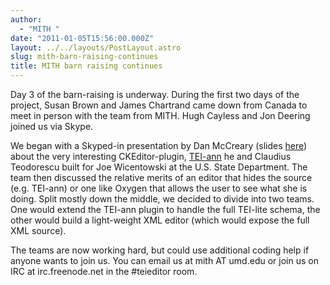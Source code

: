 ```yaml
---
author:
  - "MITH "
date: "2011-01-05T15:56:00.000Z"
layout: ../../layouts/PostLayout.astro
slug: mith-barn-raising-continues
title: MITH barn raising continues
---
```


Day 3 of the barn-raising is underway. During the first two days of the project, Susan Brown and James Chartrand came down from Canada to meet in person with the team from MITH. Hugh Cayless and Jon Deering joined us via Skype.

We began with a Skyped-in presentation by Dan McCreary (slides [here](http://bit.ly/TEIannPPT)) about the very interesting CKEditor-plugin, [TEI-ann](http://web.archive.org/web/20120116153450/http://sourceforge.net:80/projects/teiann/) he and Claudius Teodorescu built for Joe Wicentowski at the U.S. State Department. The team then discussed the relative merits of an editor that hides the source (e.g. TEI-ann) or one like Oxygen that allows the user to see what she is doing. Split mostly down the middle, we decided to divide into two teams. One would extend the TEI-ann plugin to handle the full TEI-lite schema, the other would build a light-weight XML editor (which would expose the full XML source).

The teams are now working hard, but could use additional coding help if anyone wants to join us. You can email us at mith AT umd.edu or join us on IRC at irc.freenode.net in the #teieditor room.
